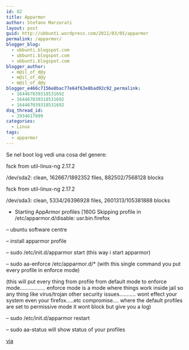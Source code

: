 ```yaml
---
id: 82
title: Apparmor
author: Stefano Marzorati
layout: post
guid: http://ubbunti.wordpress.com/2011/03/05/apparmor
permalink: /apparmor/
blogger_blog:
  - ubbunti.blogspot.com
  - ubbunti.blogspot.com
  - ubbunti.blogspot.com
blogger_author:
  - m@il_of_d@y
  - m@il_of_d@y
  - m@il_of_d@y
blogger_e466c7156e8bac77e64f63e8bad92c92_permalink:
  - 164467039318531692
  - 164467039318531692
  - 164467039318531692
dsq_thread_id:
  - 2934617899
categories:
  - Linux
tags:
  - apparmor
---
```

<span style="font-size:100%;">Se nel boot log vedi una cosa del genere:</span>

fsck from util-linux-ng 2.17.2

/dev/sda2: clean, 162667/1892352 files, 882502/7568128 blocks

fsck from util-linux-ng 2.17.2

/dev/sda3: clean, 5334/26396928 files, 2601313/105381888 blocks

* Starting AppArmor profiles [160G Skipping profile in /etc/apparmor.d/disable: usr.bin.firefox

&#8211; ubuntu software centre

&#8211; install apparmor profile

&#8211; sudo /etc/init.d/apparmor start (this way i start apparmor)

&#8211; sudo aa-enforce /etc/apparmor.d/* (with this single command you put every profile in enforce mode)

(this will put every thing from profile from default mode to enforce mode&#8230;&#8230;&#8230;&#8230;&#8230;.. enforce mode is a mode where things work inside jail so any thing like virus/trojan other security issues&#8230;&#8230;&#8230;.. wont effect your system even your firefox&#8230;..etc compromise&#8230;. where the default profiles are set to permissive mode it wont block but give you a log)

&#8211; sudo /etc/init.d/apparmor restart

&#8211; sudo aa-status will show status of your profiles

[via][1]

 [1]: http://www.wilderssecurity.com/showthread.php?t=275814